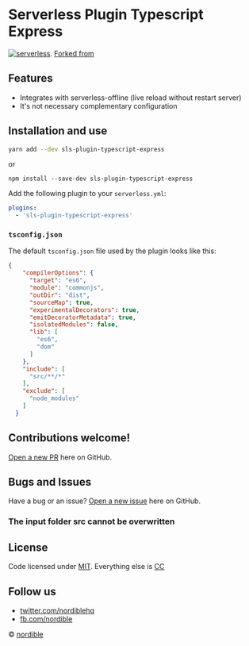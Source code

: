 # Serverless Plugin Typescript Express

[![serverless](http://public.serverless.com/badges/v3.svg)](http://www.serverless.com). [Forked from](https://github.com/hewmen/serverless-plugin-typescript)

## Features

   * Integrates with serverless-offline (live reload without restart server)
   * It's not necessary complementary configuration

## Installation and use

```sh
yarn add --dev sls-plugin-typescript-express
```
or
```
npm install --save-dev sls-plugin-typescript-express
```

Add the following plugin to your `serverless.yml`:

```yaml
plugins:
  - 'sls-plugin-typescript-express'
```

### `tsconfig.json`

The default `tsconfig.json` file used by the plugin looks like this:

```json
{
    "compilerOptions": {
      "target": "es6",
      "module": "commonjs",
      "outDir": "dist",
      "sourceMap": true,
      "experimentalDecorators": true,
      "emitDecoratorMetadata": true,
      "isolatedModules": false,      
      "lib": [ 
        "es6", 
        "dom" 
      ]
    },
    "include": [
      "src/**/*"
    ],
    "exclude": [
      "node_modules"
    ]
  } 
```

## Contributions welcome!

[Open a new PR](https://github.com/nordible/sls-plugin-typescript-express/pulls) here on GitHub.

## Bugs and Issues

Have a bug or an issue? [Open a new issue](https://github.com/nordible/sls-plugin-typescript-express/issues) here on GitHub.


### The input folder src cannot be overwritten

## License

Code licensed under [MIT](https://opensource.org/licenses/MIT). Everything else is [CC](http://creativecommons.org/)

## Follow us

* [twitter.com/nordiblehq](https://twitter.com/nordiblehq)
* [fb.com/nordible](https://www.facebook.com/nordible)

&copy; [nordible](https://nordible.com/)
